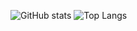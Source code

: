 ![GitHub stats](https://github-readme-stats.vercel.app/api?username=csdroit&show_icons=true&theme=tokyonight)
![Top Langs](https://github-readme-stats.vercel.app/api/top-langs/?username=csdroit&theme=tokyonight)
